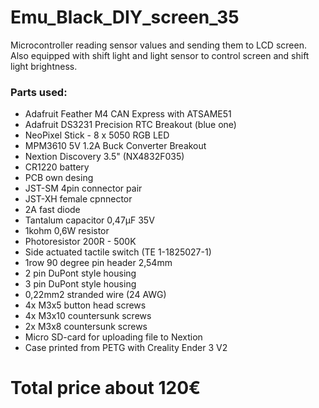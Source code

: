 # Emu_Black_DIY_screen_35
Microcontroller reading sensor values and sending them to LCD screen. Also equipped with shift light and light sensor to control screen and shift light brightness. 

### Parts used:
- Adafruit Feather M4 CAN Express with ATSAME51
- Adafruit DS3231 Precision RTC Breakout (blue one)
- NeoPixel Stick - 8 x 5050 RGB LED
- MPM3610 5V 1.2A Buck Converter Breakout
- Nextion Discovery 3.5" (NX4832F035)
- CR1220 battery
- PCB own desing
- JST-SM 4pin connector pair
- JST-XH female cpnnector
- 2A fast diode
- Tantalum capacitor 0,47µF 35V
- 1kohm 0,6W resistor
- Photoresistor 200R - 500K
- Side actuated tactile switch (TE 1-1825027-1)
- 1row 90 degree pin header 2,54mm
- 2 pin DuPont style housing
- 3 pin DuPont style housing
- 0,22mm2 stranded wire (24 AWG)
- 4x M3x5 button head screws
- 4x M3x10 countersunk screws
- 2x M3x8 countersunk screws
- Micro SD-card for uploading file to Nextion
- Case printed from PETG with Creality Ender 3 V2
# Total price about 120€

